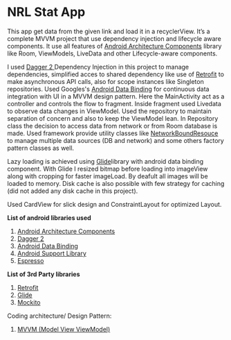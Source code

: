 # NRL Stat App
This app get data from the given link and load it in a recyclerView. It’s a complete MVVM project that use dependency injection
and lifecycle aware components. It use all features of <a href="https://developer.android.com/topic/libraries/architecture/index.html">
Android Architecture Components</a> library like Room, ViewModels, LiveData and other Lifecycle-aware components.

I used <a href="https://google.github.io/dagger/">Dagger 2 </a>Dependency Injection in this project to manage dependencies, simplified 
acces to shared dependency like use of <a href="http://square.github.io/retrofit/"> Retrofit</a> to make asynchronous API calls,
also for scope instances like Singleton repositories. Used Googles's <a href="https://developer.android.com/topic/libraries/data-binding/index.html">Android Data Binding</a>
for continuous data integration with UI in a MVVM design pattern. Here the MainActivity act as a controller and controls the flow to 
fragment. Inside fragment used Livedata to observe data changes in ViewModel. Used the repository to maintain separation of concern and also to keep the ViewModel lean. In Repository class the decision to access data from network or from Room database is made. Used framework provide utility classes like <a href="https://developer.android.com/topic/libraries/architecture/guide.html#addendum">NetworkBoundResouce </a> to manage multiple data sources (DB and network) and some others factory pattern classes as well.

Lazy loading is achieved using <a href="http://bumptech.github.io/glide/">Glide</a>library with android data binding component. With 
Glide I resized bitmap before loading into imageView along with cropping for faster imageLoad. By deafult all images will be loaded to 
memory. Disk cache is also possible with few strategy for caching (did not added any disk cache in this project).

Used CardView for slick design and ConstraintLayout for optimized Layout.

<b>List of android libraries used</b>
<ol>
  <li><a href="https://developer.android.com/topic/libraries/architecture/index.html">Android Architecture Components</a></li>
  <li><a href="https://google.github.io/dagger/">Dagger 2 </a> </li>  
  <li><a href="https://developer.android.com/topic/libraries/data-binding/index.html">Android Data Binding</a></li>
  <li> <a href="https://developer.android.com/topic/libraries/support-library/index.html">Android Support Library</a></li>
  <li><a href="https://developer.android.com/training/testing/espresso/index.html"> Espresso </a></li>  
</ol>

<b>List of 3rd Party libraries</b>
<ol>
  <li> <a href="http://square.github.io/retrofit/"> Retrofit</a></li>
  <li> <a href="http://bumptech.github.io/glide/"> Glide </a></li>
  <li> <a href="http://site.mockito.org/"> Mockito</a></li>  
</ol>

Coding architecture/ Design Pattern:
 <ol>
<li> <a href="https://en.wikipedia.org/wiki/Model%E2%80%93view%E2%80%93viewmodel">MVVM (Model View ViewModel)</a></li>
</ol>


